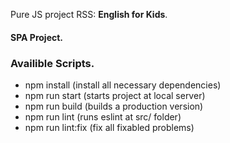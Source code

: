 Pure JS project RSS: **English for Kids**.

#### SPA Project.

### Availible Scripts.  
* npm install (install all necessary dependencies)
* npm run start (starts project at local server)
* npm run build (builds a production version)
* npm run lint (runs eslint at src/ folder)
* npm run lint:fix (fix all fixabled problems)

